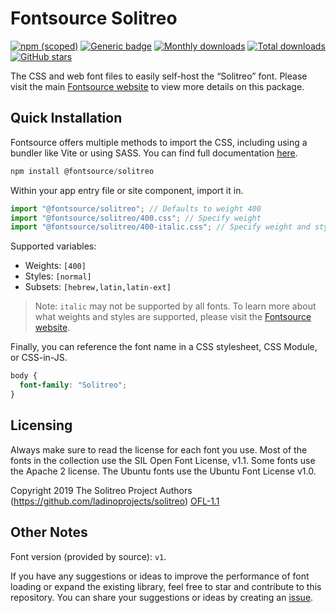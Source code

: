 # Fontsource Solitreo

[![npm (scoped)](https://img.shields.io/npm/v/@fontsource/solitreo?color=brightgreen)](https://www.npmjs.com/package/@fontsource/solitreo) [![Generic badge](https://img.shields.io/badge/fontsource-passing-brightgreen)](https://github.com/fontsource/fontsource) [![Monthly downloads](https://badgen.net/npm/dm/@fontsource/solitreo)](https://github.com/fontsource/fontsource) [![Total downloads](https://badgen.net/npm/dt/@fontsource/solitreo)](https://github.com/fontsource/fontsource) [![GitHub stars](https://img.shields.io/github/stars/fontsource/fontsource.svg?style=social&label=Star)](https://github.com/fontsource/fontsource/stargazers)

The CSS and web font files to easily self-host the “Solitreo” font. Please visit the main [Fontsource website](https://fontsource.org/fonts/solitreo) to view more details on this package.

## Quick Installation

Fontsource offers multiple methods to import the CSS, including using a bundler like Vite or using SASS. You can find full documentation [here](https://fontsource.org/docs/getting-started/introduction).

```javascript
npm install @fontsource/solitreo
```

Within your app entry file or site component, import it in.

```javascript
import "@fontsource/solitreo"; // Defaults to weight 400
import "@fontsource/solitreo/400.css"; // Specify weight
import "@fontsource/solitreo/400-italic.css"; // Specify weight and style
```

Supported variables:
- Weights: `[400]`
- Styles: `[normal]`
- Subsets: `[hebrew,latin,latin-ext]`

> Note: `italic` may not be supported by all fonts. To learn more about what weights and styles are supported, please visit the [Fontsource website](https://fontsource.org/fonts/solitreo).

Finally, you can reference the font name in a CSS stylesheet, CSS Module, or CSS-in-JS.

```css
body {
  font-family: "Solitreo";
}
```

## Licensing
Always make sure to read the license for each font you use. Most of the fonts in the collection use the SIL Open Font License, v1.1. Some fonts use the Apache 2 license. The Ubuntu fonts use the Ubuntu Font License v1.0.

Copyright 2019 The Solitreo Project Authors (https://github.com/ladinoprojects/solitreo)
[OFL-1.1](http://scripts.sil.org/OFL)

## Other Notes
Font version (provided by source): `v1`.

If you have any suggestions or ideas to improve the performance of font loading or expand the existing library, feel free to star and contribute to this repository. You can share your suggestions or ideas by creating an [issue](https://github.com/fontsource/fontsource/issues).